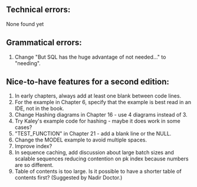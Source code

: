 Technical errors:
-----------------
None found yet

Grammatical errors:
-------------------
1. Change "But SQL has the huge advantage of not needed..." to "needing".

Nice-to-have features for a second edition:
-------------------------------------------
1. In early chapters, always add at least one blank between code lines.
2. For the example in Chapter 6, specify that the example is best read in an IDE, not in the book.
3. Change Hashing diagrams in Chapter 16 - use 4 diagrams instead of 3.
4. Try Kaley's example code for hashing - maybe it does work in some cases?
5. "TEST_FUNCTION" in Chapter 21 - add a blank line or the NULL.
6. Change the MODEL example to avoid multiple spaces.
7. Improve index?
8. In sequence caching, add discussion about large batch sizes and scalable sequences reducing contention on pk index because numbers are so different.
9. Table of contents is too large.  Is it possible to have a shorter table of contents first?  (Suggested by Nadir Doctor.)
